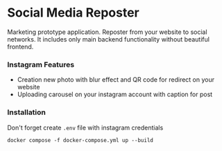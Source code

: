 # Social Media Reposter
Marketing prototype application. Reposter from your website to social networks. It includes only main backend functionality without beautiful frontend.


### Instagram Features
* Creation new photo with blur effect and QR code for redirect on your website
* Uploading carousel on your instagram account with caption for post

### Installation

Don't forget create `.env` file with instagram credentials

```docker
docker compose -f docker-compose.yml up --build
```
